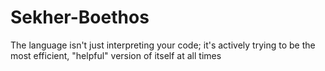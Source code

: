 # Sekher-Boethos
The language isn't just interpreting your code; it's actively trying to be the most efficient, "helpful" version of itself at all times
